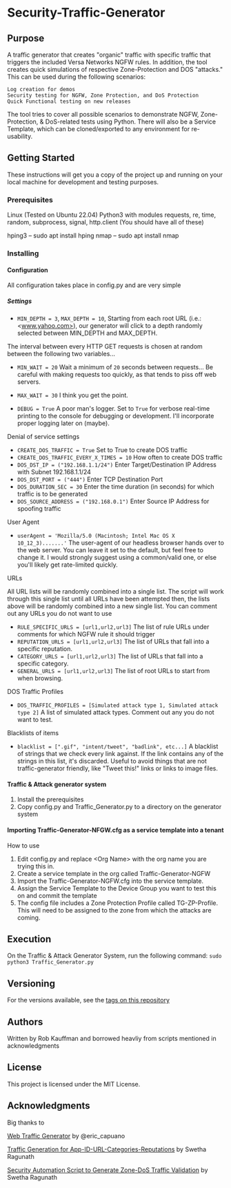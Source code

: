 # Security-Traffic-Generator

## Purpose

A traffic generator that creates "organic" traffic with specific traffic that triggers the included Versa Networks NGFW rules. In addition, the tool creates quick simulations of respective Zone-Protection and DOS "attacks." This can be used during the following scenarios:

```Demos
Log creation for demos
Security testing for NGFW, Zone Protection, and DoS Protection
Quick Functional testing on new releases
```

The tool tries to cover all possible scenarios to demonstrate NGFW, Zone-Protection, & DoS-related tests using Python. There will also be a Service Template, which can be cloned/exported to any environment for re-usability.

## Getting Started

These instructions will get you a copy of the project up and running on your local machine for development and testing purposes.

### Prerequisites

Linux (Tested on Ubuntu 22.04)
Python3 with modules
  requests, re, time, random, subprocess, signal, http.client (You should have all of these)

hping3 – sudo apt install hping
nmap – sudo apt install nmap

### Installing

#### Configuration

All configuration takes place in config.py and are very simple

##### Settings

- `MIN_DEPTH = 3`, `MAX_DEPTH = 10`,  Starting from each root URL (i.e.: <www.yahoo.com>), our generator will click to a depth randomly selected between MIN_DEPTH and MAX_DEPTH.

The interval between every HTTP GET requests is chosen at random between the following two variables...

- `MIN_WAIT = 20` Wait a minimum of `20` seconds between requests... Be careful with making requests too quickly, as that tends to piss off web servers.
- `MAX_WAIT = 30` I think you get the point.

- `DEBUG = True` A poor man's logger. Set to `True` for verbose real-time printing to the console for debugging or development. I'll incorporate proper logging later on (maybe).

Denial of service settings

- `CREATE_DOS_TRAFFIC = True`  Set to True to create DOS traffic
- `CREATE_DOS_TRAFFIC_EVERY_X_TIMES = 10` How often to create DOS traffic
- `DOS_DST_IP = ("192.168.1.1/24")` Enter Target/Destination IP Address with Subnet 192.168.1.1/24
- `DOS_DST_PORT = ("444")` Enter TCP Destination Port
- `DOS_DURATION_SEC = 30`  Enter the time duration (in seconds) for which traffic is to be generated
- `DOS_SOURCE_ADDRESS = ("192.168.0.1")`  Enter Source IP Address for spoofing traffic

User Agent

- `userAgent = 'Mozilla/5.0 (Macintosh; Intel Mac OS X 10_12_3).......'` The user-agent of our headless browser hands over to the web server. You can leave it set to the default, but feel free to change it. I would strongly suggest using a common/valid one, or else you'll likely get rate-limited quickly.

URLs

All URL lists will be randomly combined into a single list. The script will work through this single list until all URLs have been attempted then, the lists above will be randomly combined into a new single list. You can comment out any URLs you do not want to use

- `RULE_SPECIFIC_URLS = [url1,url2,url3]` The list of rule URLs under comments for which NGFW rule it should trigger
- `REPUTATION_URLS = [url1,url2,url3]` The list of URLs that fall into a specific reputation.
- `CATEGORY_URLS = [url1,url2,url3]` The list of  URLs that fall into a specific category.
- `GENERAL_URLS = [url1,url2,url3]` The list of root URLs to start from when browsing.

DOS Traffic Profiles

- `DOS_TRAFFIC_PROFILES = [Simulated attack type 1, Simulated attack type 2]` A list of simulated attack types. Comment out any you do not want to test.

Blacklists of items

- `blacklist = [".gif", "intent/tweet", "badlink", etc...]` A blacklist of strings that we check every link against. If the link contains any of the strings in this list, it's discarded. Useful to avoid things that are not traffic-generator friendly, like "Tweet this!" links or links to image files.

#### Traffic & Attack generator system

1. Install the prerequisites
2. Copy config.py and Traffic_Generator.py to a directory on the generator system

#### Importing Traffic-Generator-NFGW.cfg as a service template into a tenant

How to use

1. Edit config.py and replace \<Org Name\> with the org name you are trying this in.
2. Create a service template in the org called Traffic-Generator-NGFW
3. Import the Traffic-Generator-NGFW.cfg into the service template.
4. Assign the Service Template to the Device Group you want to test this on and commit the template
5. The config file includes a Zone Protection Profile called TG-ZP-Profile.  This will need to be assigned to the zone from which the attacks are coming.

## Execution

On the Traffic & Attack Generator System, run the following command:
`sudo python3 Traffic_Generator.py`

## Versioning

For the versions available, see the [tags on this repository](https://github.com/your/project/tags)

## Authors

Written by Rob Kauffman and borrowed heavliy from scripts mentioned in acknowledgments

## License

This project is licensed under the MIT License.

## Acknowledgments

Big thanks to

[Web Traffic Generator](https://github.com/ecapuano/web-traffic-generator) by @eric_capuano

[Traffic Generation for App-ID-URL-Categories-Reputations](https://github.com/versa-networks/devops/tree/master/python/Security%20Automation%20-%20Traffic%20Generation%20for%20App-ID-URL-Categories-Reputations) by Swetha Ragunath

[Security Automation Script to Generate Zone-DoS Traffic Validation](https://github.com/versa-networks/devops/tree/7f68a474f55febea49ff6612fdae45db32bed76e/python/Security%20Automation%20Script%20to%20Generate%20Zone-DoS%20Traffic%20Validation) by Swetha Ragunath
